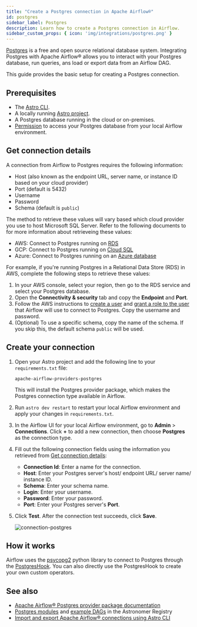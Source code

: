 ```yaml
---
title: "Create a Postgres connection in Apache Airflow®"
id: postgres
sidebar_label: Postgres
description: Learn how to create a Postgres connection in Airflow.
sidebar_custom_props: { icon: 'img/integrations/postgres.png' }
---
```


[Postgres](https://www.postgresql.org/) is a free and open source relational database system. Integrating Postgres with Apache Airflow® allows you to interact with your Postgres database, run queries, ans load or export data from an Airflow DAG.

This guide provides the basic setup for creating a Postgres connection. 

## Prerequisites

- The [Astro CLI](https://www.astronomer.io/docs/astro/cli/overview).
- A locally running [Astro project](https://www.astronomer.io/docs/astro/cli/get-started-cli).
- A Postgres database running in the cloud or on-premises.
- [Permission](https://www.digitalocean.com/community/tutorials/how-to-use-roles-and-manage-grant-permissions-in-postgresql-on-a-vps-2) to access your Postgres database from your local Airflow environment.

## Get connection details

A connection from Airflow to Postgres requires the following information:

- Host (also known as the endpoint URL, server name, or instance ID based on your cloud provider)
- Port (default is 5432)
- Username 
- Password
- Schema (default is `public`)

The method to retrieve these values will vary based which cloud provider you use to host Microsoft SQL Server. Refer to the following documents to for more information about retrieveing these values:

- AWS: Connect to Postgres running on [RDS](https://docs.aws.amazon.com/AmazonRDS/latest/UserGuide/USER_ConnectToPostgreSQLInstance.html)
- GCP: Connect to Postgres running on [ Cloud SQL](https://cloud.google.com/sql/docs/postgres/connect-instance-local-computer)
- Azure: Connect to Postgres running on an [Azure database](https://learn.microsoft.com/en-us/training/modules/create-connect-to-postgres/4-connect-develop-your-database)

For example, if you're running Postgres in a Relational Data Store (RDS) in AWS, complete the following steps to retrieve these values:

1. In your AWS console, select your region, then go to the RDS service and select your Postgres database.
2. Open the **Connectivity & security** tab and copy the **Endpoint** and **Port**.
3. Follow the AWS instructions to [create a user](https://www.postgresql.org/docs/8.0/sql-createuser.html) and [grant a role to the user](https://www.postgresql.org/docs/current/sql-grant.html) that Airflow will use to connect to Postgres. Copy the username and password.
4. (Optional) To use a specific schema, copy the name of the schema. If you skip this, the default schema `public` will be used.

## Create your connection

1. Open your Astro project and add the following line to your `requirements.txt` file:

    ```
    apache-airflow-providers-postgres
    ```

    This will install the Postgres provider package, which makes the Postgres connection type available in Airflow.

2. Run `astro dev restart` to restart your local Airflow environment and apply your changes in `requirements.txt`.

3. In the Airflow UI for your local Airflow environment, go to **Admin** > **Connections**. Click **+** to add a new connection, then choose **Postgres** as the connection type.

4. Fill out the following connection fields using the information you retrieved from [Get connection details](#get-connection-details):

    - **Connection Id**: Enter a name for the connection.
    - **Host**: Enter your Postgres server's host/ endpoint URL/ server name/ instance ID.
    - **Schema**: Enter your schema name.
    - **Login**: Enter your username.
    - **Password**: Enter your password.
    - **Port**: Enter your Postgres server's **Port**.

5. Click **Test**. After the connection test succeeds, click **Save**.

    ![connection-postgres](/img/examples/connection-postgres.png)

## How it works

Airflow uses the [psycopg2](https://pypi.org/project/psycopg2/) python library to connect to Postgres through the [PostgresHook](https://airflow.apache.org/docs/apache-airflow-providers-postgres/stable/_api/airflow/providers/postgres/hooks/postgres/index.html). You can also directly use the PostgresHook to create your own custom operators.

## See also

- [Apache Airflow® Postgres provider package documentation](https://airflow.apache.org/docs/apache-airflow-providers-postgres/stable/index.html)
- [Postgres modules](https://registry.astronomer.io/modules?limit=24&sorts=updatedAt%3Adesc&query=postgres) and [example DAGs](https://registry.astronomer.io/dags?query=postgres) in the Astronomer Registry
- [Import and export Apache Airflow® connections using Astro CLI](https://www.astronomer.io/docs/astro/import-export-connections-variables#using-the-astro-cli-local-environments-only)
